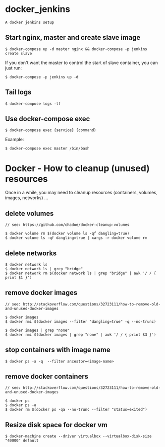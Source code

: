 # docker_jenkins
    
    A docker jenkins setup

## Start nginx, master and create slave image
    
    $ docker-compose up -d master nginx && docker-compose -p jenkins create slave
    
If you don't want the master to control the start of slave container, you can just run:
    
    $ docker-compose -p jenkins up -d
    
## Tail logs

    $ docker-compose logs -tf
    
## Use docker-compose exec

    $ docker-compose exec {service} {command} 
    
Example: 
    
    $ docker-compose exec master /bin/bash

# Docker - How to cleanup (unused) resources

Once in a while, you may need to cleanup resources (containers, volumes, images, networks) ...
    
## delete volumes
    
    // see: https://github.com/chadoe/docker-cleanup-volumes
    
    $ docker volume rm $(docker volume ls -qf dangling=true)
    $ docker volume ls -qf dangling=true | xargs -r docker volume rm
    
## delete networks

    $ docker network ls  
    $ docker network ls | grep "bridge"   
    $ docker network rm $(docker network ls | grep "bridge" | awk '/ / { print $1 }')
    
## remove docker images
    
    // see: http://stackoverflow.com/questions/32723111/how-to-remove-old-and-unused-docker-images
    
    $ docker images
    $ docker rmi $(docker images --filter "dangling=true" -q --no-trunc)
    
    $ docker images | grep "none"
    $ docker rmi $(docker images | grep "none" | awk '/ / { print $3 }')

## stop containers with image name

    $ docker ps -a -q  --filter ancestor=<image-name>

## remove docker containers

    // see: http://stackoverflow.com/questions/32723111/how-to-remove-old-and-unused-docker-images
    
    $ docker ps
    $ docker ps -a
    $ docker rm $(docker ps -qa --no-trunc --filter "status=exited")
    
## Resize disk space for docker vm
    
    $ docker-machine create --driver virtualbox --virtualbox-disk-size "40000" default
